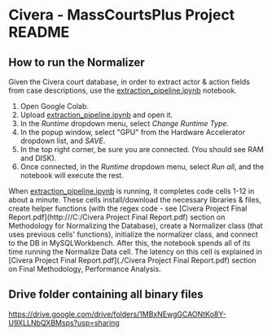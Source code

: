 # Civera - MassCourtsPlus Project README

## How to run the Normalizer
Given the Civera court database, in order to extract actor & action fields from case descriptions, use the [extraction_pipeline.ipynb](./Code/extraction_pipeline.ipynb) notebook.
  1. Open Google Colab.
  2. Upload [extraction_pipeline.ipynb](./Code/extraction_pipeline.ipynb) and open it.
  3. In the *Runtime* dropdown menu, select *Change Runtime Type*.
  4. In the popup window, select "GPU" from the Hardware Accelerator dropdown list, and *SAVE*.
  5. In the top right corner, be sure you are connected. (You should see RAM and DISK).
  6. Once connected, in the *Runtime* dropdown menu, select *Run all*, and the notebook will execute the rest.
  
When [extraction_pipeline.ipynb](./Code/extraction_pipeline.ipynb) is running, it completes code cells 1-12 in about a minute. These cells install/download the necessary libraries & files, create helper functions (with the regex code - see [Civera Project Final Report.pdf](http:///C:/Civera Project Final Report.pdf) section on Methodology for Normalizing the Database), create a Normalizer class (that uses previous cells' functions), initialize the normalizer class, and connect to the DB in MySQLWorkbench. 
After this, the notebook spends all of its time running the Normalize Data cell. The latency on this cell is explained in [Civera Project Final Report.pdf](./Civera Project Final Report.pdf) section on Final Methodology, Performance Analysis.


## Drive folder containing all binary files

https://drive.google.com/drive/folders/1MBxNEwgGCAONtKo8Y-U9XLLNbQXBMsps?usp=sharing


